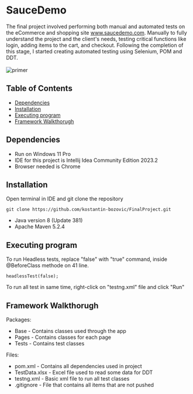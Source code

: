 # SauceDemo
The final project involved performing both manual and automated tests on the eCommerce and shopping site www.saucedemo.com. Manually to fully understand the project and the client's needs, testing critical functions like login, adding items to the cart, and checkout. Following the completion of this stage, I started creating automated testing using Selenium, POM and DDT.
</br></br>
![primer](https://github.com/kostantin-bozovic/FinalProject/assets/144264798/84da8aa0-1555-49e4-b47e-696f93b12a48)

## Table of Contents

- [Dependencies](#dependencies)
- [Installation](#installation)
- [Executing program](#executing-program)
- [Framework Walkthorugh](#framework-walkthorugh)

## Dependencies
* Run on Windows 11 Pro
* IDE for this project is Intellij Idea Community Edition 2023.2
* Browser needed is Chrome

## Installation

Open terminal in IDE and git clone the repository
```
git clone https://github.com/kostantin-bozovic/FinalProject.git
```
* Java version 8 (Update 381)
* Apache Maven 5.2.4

## Executing program
To run Headless tests, replace "false" with "true" command, inside @BeforeClass methode on 41 line.<br>
```
headlessTest(false);
```
To run all test in same time, right-click on "testng.xml" file and click "Run"

## Framework Walkthorugh
Packages:
* Base - Contains classes used through the app
* Pages - Contains classes for each page
* Tests - Contains test classes
  
Files:
* pom.xml - Contains all dependencies used in project
* TestData.xlsx - Excel file used to read some data for DDT
* testng.xml - Basic xml file to run all test classes
* .gitignore - File that contains all items that are not pushed
